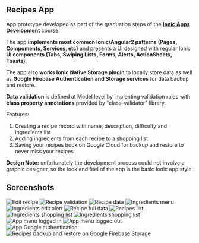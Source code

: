 
<h2><strong>Recipes App</strong></h2>

<p>App prototype developed as part of the graduation steps of the <a href="https://www.udemy.com/XXXXXXX" target="_blank"><strong>Ionic Apps Development</strong></a> course.</p>
<p>The app <b>implements most common Ionic/Angular2 patterns (Pages, Compoments, Services, etc)</b> and presents a UI
designed with regular Ionic <b>UI components (Tabs, Swiping Lists, Forms, Alerts, ActionSheets, Toasts)</b>. 
</p>
<p>The app also <b>works Ionic Native Storage plugin</b> to locally store data as well as <b>Google Firebase Authentication and Storage services</b> for data backup and restore.</p>
<p><b>Data validation</b> is defined at Model level by implenting validation rules with <b>class property annotations</b> provided by "class-validator" library.</p>


<p>Features:</p>

<ol>
<li>Creating a recipe record with name, description, difficulty and ingredients list</li>
<li>Adding ingredients from each recipe to a shopping list</li>
<li>Saving your recipes book on Google Cloud for backup and restore to never miss your recipes</li>
</ol>

<p><strong>Design Note:</strong> unfortunately the development process could not involve a graphic designer, so the look and feel of the app is the basic Ionic app style.</p>

<h2 id="screenshots">Screenshots</h2>

<p>
<img src="https://github.com/fabiobeoni/ionic2-recipe-app/blob/master/githubresources/2_edit_recipe.png?raw=true" alt="Edit recipe" title="">
<img src="https://github.com/fabiobeoni/ionic2-recipe-app/blob/master/githubresources/3_edit_recipe_validation.png?raw=true" alt="Recipe validation" title="">
<img src="https://github.com/fabiobeoni/ionic2-recipe-app/blob/master/githubresources/4_editing_recipe_data.png?raw=true" alt="Recipe data" title="">
<img src="https://github.com/fabiobeoni/ionic2-recipe-app/blob/master/githubresources/5_editing_recipe_ingredients_menu.png?raw=true" alt="Ingredients menu" title="">
<img src="https://github.com/fabiobeoni/ionic2-recipe-app/blob/master/githubresources/6_editing_recipe_ingredients_alert.png?raw=true" alt="Ingredients edit alert" title="">
<img src="https://github.com/fabiobeoni/ionic2-recipe-app/blob/master/githubresources/7_editing_recipe_data_full.png?raw=true" alt="Recipe full data" title="">
<img src="https://github.com/fabiobeoni/ionic2-recipe-app/blob/master/githubresources/8_recipes_list.png?raw=true" alt="Recipes list" title="">
<img src="https://github.com/fabiobeoni/ionic2-recipe-app/blob/master/githubresources/9_shoppinglist_ingredients.png?raw=true" alt="Ingredients shopping list" title="">
<img src="https://github.com/fabiobeoni/ionic2-recipe-app/blob/master/githubresources/10_ingredients_delete.png?raw=true" alt="Ingredients shopping list" title="">
<img src="https://github.com/fabiobeoni/ionic2-recipe-app/blob/master/githubresources/11_menu_loggedin.png?raw=true" alt="App menu logged in" title="">
<img src="https://github.com/fabiobeoni/ionic2-recipe-app/blob/master/githubresources/12_menu_loggedout.png?raw=true" alt="App menu logged out" title="">
<img src="https://github.com/fabiobeoni/ionic2-recipe-app/blob/master/githubresources/13_authentication.png?raw=true" alt="App Google authentication" title="">
<img src="https://github.com/fabiobeoni/ionic2-recipe-app/blob/master/githubresources/14_backup_restore.png?raw=true" alt="Recipes backup and restore on Google Firebase Storage" title="">
</p>
